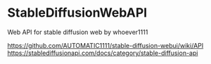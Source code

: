 # StableDiffusionWebAPI

Web API for stable diffusion web by whoever1111

https://github.com/AUTOMATIC1111/stable-diffusion-webui/wiki/API
https://stablediffusionapi.com/docs/category/stable-diffusion-api
